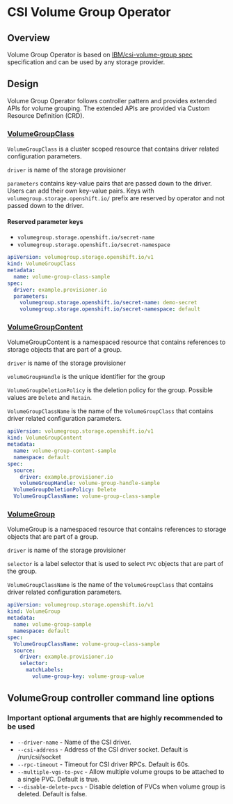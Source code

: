 # CSI Volume Group Operator

## Overview

Volume Group Operator is based on [IBM/csi-volume-group spec](https://github.com/IBM/csi-volume-group) specification and can be used by any storage
provider.

## Design

Volume Group Operator follows controller pattern and provides extended APIs for volume grouping.
The extended APIs are provided via Custom Resource Definition (CRD).

### [VolumeGroupClass](https://github.com/IBM/csi-volume-group-operator/blob/develop/config/crd/bases/volumegroup.storage.openshift.io_volumegroupclasses.yaml)

`VolumeGroupClass` is a cluster scoped resource that contains driver related configuration parameters.

`driver` is name of the storage provisioner

`parameters` contains key-value pairs that are passed down to the driver. Users can add their own key-value pairs.
Keys with `volumegroup.storage.openshift.io/` prefix are reserved by operator and not passed down to the driver.

#### Reserved parameter keys

- `volumegroup.storage.openshift.io/secret-name`
- `volumegroup.storage.openshift.io/secret-namespace`

```yaml
apiVersion: volumegroup.storage.openshift.io/v1
kind: VolumeGroupClass
metadata:
  name: volume-group-class-sample
spec:
  driver: example.provisioner.io
  parameters:
    volumegroup.storage.openshift.io/secret-name: demo-secret
    volumegroup.storage.openshift.io/secret-namespace: default
```

### [VolumeGroupContent](https://github.com/IBM/csi-volume-group-operator/blob/develop/config/crd/bases/volumegroup.storage.openshift.io_volumegroupcontents.yaml)

VolumeGroupContent is a namespaced resource that contains references to storage objects that are part of a group.

`driver` is name of the storage provisioner

`volumeGroupHandle` is the unique identifier for the group

`VolumeGroupDeletionPolicy` is the deletion policy for the group. Possible values are `Delete` and `Retain`.

`VolumeGroupClassName` is the name of the `VolumeGroupClass` that contains driver related configuration parameters.

```yaml
apiVersion: volumegroup.storage.openshift.io/v1
kind: VolumeGroupContent
metadata:
  name: volume-group-content-sample
  namespace: default
spec:
  source:
    driver: example.provisioner.io
    volumeGroupHandle: volume-group-handle-sample
  VolumeGroupDeletionPolicy: Delete
  VolumeGroupClassName: volume-group-class-sample
```

### [VolumeGroup](https://github.com/IBM/csi-volume-group-operator/blob/develop/config/crd/bases/volumegroup.storage.openshift.io_volumegroups.yaml)

VolumeGroup is a namespaced resource that contains references to storage objects that are part of a group.

`driver` is name of the storage provisioner

`selector` is a label selector that is used to select `PVC` objects that are part of the group.

`VolumeGroupClassName` is the name of the `VolumeGroupClass` that contains driver related configuration parameters.

```yaml
apiVersion: volumegroup.storage.openshift.io/v1
kind: VolumeGroup
metadata:
  name: volume-group-sample
  namespace: default
spec:
  VolumeGroupClassName: volume-group-class-sample
  source:
    driver: example.provisioner.io
    selector:
      matchLabels:
        volume-group-key: volume-group-value
```

## VolumeGroup controller command line options

### Important optional arguments that are highly recommended to be used

- `--driver-name` - Name of the CSI driver.
- `--csi-address` - Address of the CSI driver socket. Default is /run/csi/socket
- `--rpc-timeout` - Timeout for CSI driver RPCs. Default is 60s.
- `--multiple-vgs-to-pvc` - Allow multiple volume groups to be attached to a single PVC. Default is true.
- `--disable-delete-pvcs` - Disable deletion of PVCs when volume group is deleted. Default is false.
